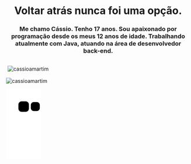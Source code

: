 <h1 align="center">Voltar atrás nunca foi uma opção.</h1>
<h3 align="center">Me chamo Cássio. Tenho 17 anos. Sou apaixonado por programação desde os meus 12 anos de idade. Trabalhando atualmente com Java, atuando na área de desenvolvedor back-end.</h3>

##

<p>&nbsp;<img align="center" src="https://github-readme-stats.vercel.app/api?username=cassioamartim&show_icons=true&theme=dracula&count_private&locale=en" alt="cassioamartim" /></p>

<p><img align="center" src="https://github-readme-stats.vercel.app/api/top-langs?username=cassioamartim&show_icons=true&theme=dracula&count_private&locale=en&layout=compact" alt="cassioamartim" /></p>


![github contribution grid snake animation](https://raw.githubusercontent.com/cassioamartim/cassioamartim/output/github-contribution-grid-snake.svg)
